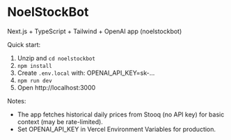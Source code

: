 # NoelStockBot

Next.js + TypeScript + Tailwind + OpenAI app (noelstockbot)

Quick start:
1. Unzip and `cd noelstockbot`
2. `npm install`
3. Create `.env.local` with:
   OPENAI_API_KEY=sk-...
4. `npm run dev`
5. Open http://localhost:3000

Notes:
- The app fetches historical daily prices from Stooq (no API key) for basic context (may be rate-limited).
- Set OPENAI_API_KEY in Vercel Environment Variables for production.
